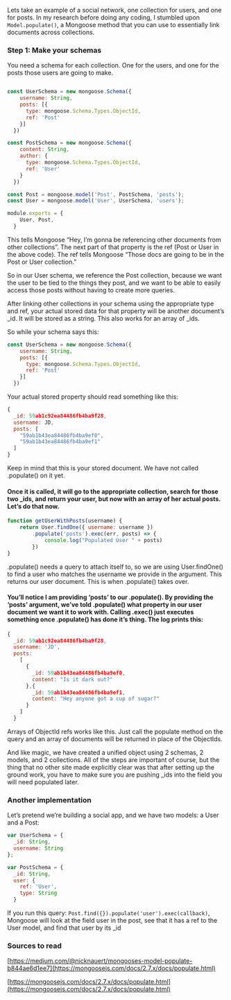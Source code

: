 Lets take an example of a social network, one collection for users, and one for posts. In my research before doing any coding, I stumbled upon ``Model.populate()``, a Mongoose method that you can use to essentially link documents across collections.


### Step 1: Make your schemas
You need a schema for each collection. One for the users, and one for the posts those users are going to make.

```js

const UserSchema = new mongoose.Schema({
    username: String,
    posts: [{
      type: mongoose.Schema.Types.ObjectId,
      ref: 'Post'
    }]
  })

const PostSchema = new mongoose.Schema({
    content: String,
    author: {
      type: mongoose.Schema.Types.ObjectId,
      ref: 'User'
    }
  })

const Post = mongoose.model('Post', PostSchema, 'posts');
const User = mongoose.model('User', UserSchema, 'users');

module.exports = {
    User, Post,
  }

```

This tells Mongoose “Hey, I’m gonna be referencing other documents from other collections”. The next part of that property is the ref (Post or User in the above code). The ref tells Mongoose “Those docs are going to be in the Post or User collection.”

So in our User schema, we reference the Post collection, because we want the user to be tied to the things they post, and we want to be able to easily access those posts without having to create more queries.

After linking other collections in your schema using the appropriate type and ref, your actual stored data for that property will be another document’s _id. It will be stored as a string. This also works for an array of _ids.

So while your schema says this:

```js
const UserSchema = new mongoose.Schema({
    username: String,
    posts: [{
      type: mongoose.Schema.Types.ObjectId,
      ref: 'Post'
    }]
  })

```
Your actual stored property should read something like this:

```js
{
  _id: 59ab1c92ea84486fb4ba9f28,
  username: JD,
  posts: [
    "59ab1b43ea84486fb4ba9ef0",
    "59ab1b43ea84486fb4ba9ef1"
  ]
}

```

Keep in mind that this is your stored document. We have not called .populate() on it yet.

#### Once it is called, it will go to the appropriate collection, search for those two _ids, and return your user, but now with an array of her actual posts. Let’s do that now.


```js
function getUserWithPosts(username) {
    return User.findOne({ username: username })
        .populate('posts').exec(err, posts) => {
            console.log("Populated User " + posts)
        })
}
```
.populate() needs a query to attach itself to, so we are using User.findOne() to find a user who matches the username we provide in the argument. This returns our user document. This is when .populate() takes over.

#### You’ll notice I am providing ‘posts’ to our .populate(). By providing the ‘posts’ argument, we’ve told .populate() what property in our user document we want it to work with. Calling .exec() just executes something once .populate() has done it’s thing. The log prints this:

```js
{
  _id: 59ab1c92ea84486fb4ba9f28,
  username: 'JD',
  posts:
    [
      {
        _id: 59ab1b43ea84486fb4ba9ef0,
        content: "Is it dark out?"
      },{
        _id: 59ab1b43ea84486fb4ba9ef1,
        content: "Hey anyone got a cup of sugar?"
      }
    ]
  }

```

Arrays of ObjectId refs works like this. Just call the populate method on the query and an array of documents will be returned in place of the ObjectIds.

And like magic, we have created a unified object using 2 schemas, 2 models, and 2 collections. All of the steps are important of course, but the thing that no other site made explicitly clear was that after setting up the ground work, you have to make sure you are pushing _ids into the field you will need populated later.


### Another implementation

Let’s pretend we’re building a social app, and we have two models: a User and a Post:

```js
var UserSchema = {
  _id: String,
  username: String
};

var PostSchema = {
  _id: String,
  user: {
    ref: 'User',
    type: String
  }

```

If you run this query: ``Post.find({}).populate('user').exec(callback)``, Mongoose will look at the field user in the post, see that it has a ref to the User model, and find that user by its _id


### Sources to read

[https://medium.com/@nicknauert/mongooses-model-populate-b844ae6d1ee7](https://mongoosejs.com/docs/2.7.x/docs/populate.html)

[https://mongoosejs.com/docs/2.7.x/docs/populate.html](https://mongoosejs.com/docs/2.7.x/docs/populate.html)